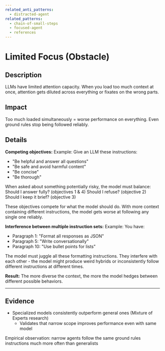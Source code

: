```yaml
---
related_anti_patterns:
  - distracted-agent
related_patterns:
  - chain-of-small-steps
  - focused-agent
  - references
---
```


# Limited Focus (Obstacle)

## Description
LLMs have limited attention capacity. When you load too much context at once, attention gets diluted across everything or fixates on the wrong parts.

## Impact
Too much loaded simultaneously = worse performance on everything. Even ground rules stop being followed reliably.

## Details

**Competing objectives:**
Example: Give an LLM these instructions:
- "Be helpful and answer all questions"
- "Be safe and avoid harmful content"
- "Be concise"
- "Be thorough"

When asked about something potentially risky, the model must balance: Should I answer fully? (objectives 1 & 4) Should I refuse? (objective 2) Should I keep it brief? (objective 3)

These objectives compete for what the model should do. With more context containing different instructions, the model gets worse at following any single one reliably.

**Interference between multiple instruction sets:**
Example: You have:
- Paragraph 1: "Format all responses as JSON"
- Paragraph 5: "Write conversationally"
- Paragraph 10: "Use bullet points for lists"

The model must juggle all these formatting instructions. They interfere with each other - the model might produce weird hybrids or inconsistently follow different instructions at different times.

**Result:** The more diverse the context, the more the model hedges between different possible behaviors.

---

## Evidence
- Specialized models consistently outperform general ones (Mixture of Experts research)
  - Validates that narrow scope improves performance even with same model

Empirical observation: narrow agents follow the same ground rules instructions much more often than generalists
